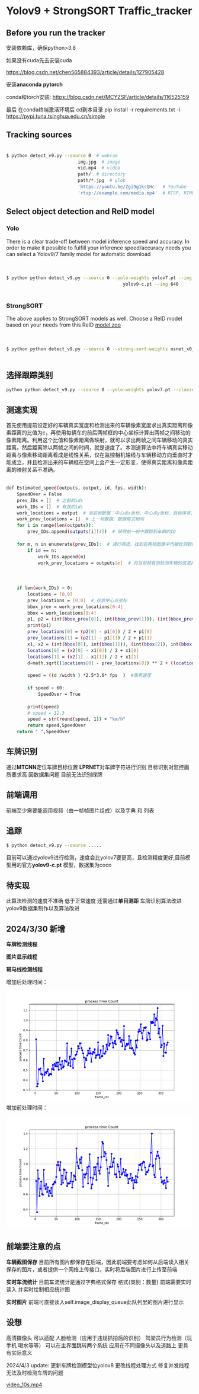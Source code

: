 # Yolov9 + StrongSORT Traffic_tracker

## Before you run the tracker

 安装依赖库，确保python>3.8

如果没有cuda先去安装cuda

https://blog.csdn.net/chen565884393/article/details/127905428

安装**anaconda** **pytorch**

conda和torch安装: https://blog.csdn.net/MCYZSF/article/details/116525159


最后 在conda终端激活环境后 cd到本目录 
pip install -r requirements.txt -i https://pypi.tuna.tsinghua.edu.cn/simple




## Tracking sources

```bash

$ python detect_v9.py --source 0  # webcam
                           img.jpg  # image
                           vid.mp4  # video
                           path/  # directory
                           path/*.jpg  # glob
                           'https://youtu.be/Zgi9g1ksQHc'  # YouTube
                           'rtsp://example.com/media.mp4'  # RTSP, RTMP, HTTP stream
```


## Select object detection and ReID model

### Yolo

There is a clear trade-off between model inference speed and accuracy. In order to make it possible to fulfill your inference speed/accuracy needs
you can select a Yolov9/7 family model for automatic download

```bash


$ python python detect_v9.py --source 0 --yolo-weights yolov7.pt --img 640
                                            yolov9-c.pt --img 640
                                           
```

### StrongSORT

The above applies to StrongSORT models as well. Choose a ReID model based on your needs from this ReID [model zoo](https://kaiyangzhou.github.io/deep-person-reid/MODEL_ZOO)

```bash


$ python python detect_v9.py --source 0 --strong-sort-weights osnet_x0_25_market1501.pt
                                                   
```


## 选择跟踪类别


```bash
python python detect_v9.py --source 0 --yolo-weights yolov7.pt --classes 0  # tracks persons only
```




## 测速实现
首先使用提前设定好的车辆真实宽度和检测出来的车辆像素宽度求出真实距离和像素距离的比值为c，再使用每辆车的前后两帧框的中心坐标计算出两帧之间移动的像素距离。利用这个比值和像素距离做映射，就可以求出两帧之间车辆移动的真实距离。然后距离除以两帧之间的时间，就是速度了。本测速算法中将车辆真实移动距离与像素移动距离看成是线性关系，仅在监控相机轴线与车辆移动方向垂直时才能成立，并且检测出来的车辆框在空间上会产生一定形变，使得真实距离和像素距离的映射关系不准确。
```bash

def Estimated_speed(outputs, output, id, fps, width):
    SpeedOver = False
    prev_IDs = []  # 之前的ids
    work_IDs = []  # 有效的ids
    work_locations = output  # 当前帧数据：中心点x坐标、中心点y坐标、目标序号、车辆类别、车辆像素宽度
    work_prev_locations = []  # 上一帧数据，数据格式相同
    for i in range(len(outputs)):
        prev_IDs.append(outputs[i][4])  # 获得前一帧中跟踪到车辆的ID

    for m, n in enumerate(prev_IDs):  # 进行筛选，找到在两帧图像中均被检测到的有效车辆ID，存入work_IDs中
        if id == n:
            work_IDs.append(m)
            work_prev_locations = outputs[m]  # 将当前帧有效检测车辆的信息存入work_locations中



    if len(work_IDs) > 0:
        locations = [0,0]
        prev_locations = [0,0]  # 存放中心点坐标
        bbox_prev = work_prev_locations[0:4]
        bbox = work_locations[0:4]
        p1, p2 = (int(bbox_prev[0]), int(bbox_prev[1])), (int(bbox_prev[2]), int(bbox_prev[3]))
        print(p1)
        prev_locations[0] = (p2[0] - p1[0]) / 2 + p1[0]
        prev_locations[1] = (p2[1] - p1[1]) / 2 + p1[1]
        x1, x2 = (int(bbox[0]), int(bbox[1])), (int(bbox[2]), int(bbox[3]))
        locations[0] = (x2[0] - x1[0]) / 2 + x1[0]
        locations[1] = (x2[1] - x1[1]) / 2 + x1[1]
        d=math.sqrt((locations[0] - prev_locations[0]) ** 2 + (locations[1] - prev_locations[1]) ** 2)

        speed = ((d /width ) *2.5*3.6* fps  )  #像素速度

        if speed > 60:
            SpeedOver = True

        print(speed)
        # speed = 11.3
        speed = str(round(speed, 1)) + "km/h"
        return speed,SpeedOver
    return " ",SpeedOver
```
## 车牌识别
通过**MTCNN**定位车牌目标位置 **LPRNET**对车牌字符进行识别 目标识别对监控画质要求高 因数据集问题 目前无法识别绿牌

## 前端调用
前端至少需要能调用视频（由一帧帧图片组成）以及字典 和 列表

## 追踪
```bash
$ python detect_v9.py --source .....
```
目前可以通过yolov9进行检测，速度会比yolov7要更高，且检测精度更好,目前模型用的官方**yolov9-c.pt** 模型，数据集为coco

## 待实现
此算法检测的速度不准确 低于正常速度 还需通过**单目测距** 
车牌识别算法改进
yolov9数据集制作以及算法改进

## 2024/3/30 新增
**车牌检测线程**

**图片显示线程**

**斑马线检测线程**

增加后处理时间：

![img_1.png](img_1.png)
增加前处理时间：

![img.png](img.png)

## 前端要注意的点
**车辆截图保存**
目前所有图片都保存在后端，因此前端要考虑如何从后端读入相关保存的图片，或者提供一个网络上传接口，实时将后端图片进行上传至前端

**实时车流统计**
目前车流统计是通过字典格式保存 格式{类别：数量}
前端需要实时读入 并实时绘制相应统计图

**实时图片**
前端可直接读入self.image_display_queue此队列里的图片进行显示

## 设想
高清摄像头 可以适配 人脸检测（应用于违规抓拍后的识别） 驾驶员行为检测（玩手机 喝水等等）  可以在主界面跳转两个系统 应用在不同摄像头以及道路上 更具有实际意义

2024/4/3 
update:
更新车牌检测模型位yolov8
更改线程处理方式 修复并发线程无法及时检测车牌的问题

[video_10s.mp4](output%2Ftrack%2Fvideo%2Fvideo_10s.mp4)